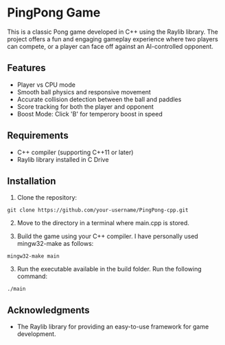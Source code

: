 # PingPong Game
This is a classic Pong game developed in C++ using the Raylib library. The project offers a fun and engaging gameplay experience where two players can compete, or a player can face off against an AI-controlled opponent.
## Features
- Player vs CPU mode
- Smooth ball physics and responsive movement
- Accurate collision detection between the ball and paddles
- Score tracking for both the player and opponent
- Boost Mode: Click 'B' for temperory boost in speed
## Requirements
- C++ compiler (supporting C++11 or later)
- Raylib library installed in C Drive
## Installation
1. Clone the repository:
```shell
git clone https://github.com/your-username/PingPong-cpp.git
```
2. Move to the directory in a terminal where main.cpp is stored.

3. Build the game using your C++ compiler. I have personally used mingw32-make as follows: 
```shell
mingw32-make main
```
3. Run the executable available in the build folder. Run the following command:
```shell
./main
```
## Acknowledgments
- The Raylib library for providing an easy-to-use framework for game development.
